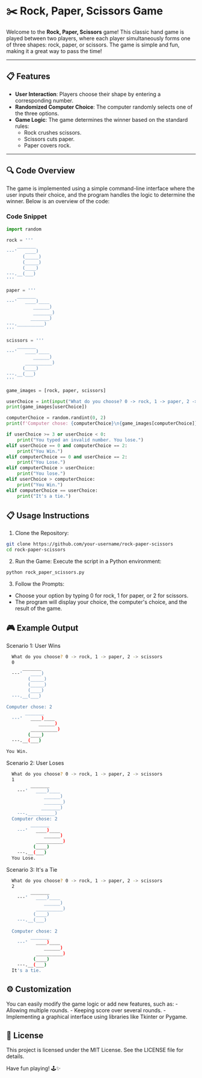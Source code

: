 # ✂️ Rock, Paper, Scissors Game

Welcome to the **Rock, Paper, Scissors** game! This classic hand game is played between two players, where each player simultaneously forms one of three shapes: rock, paper, or scissors. The game is simple and fun, making it a great way to pass the time!

---

## 📋 Features

- **User Interaction**: Players choose their shape by entering a corresponding number.
- **Randomized Computer Choice**: The computer randomly selects one of the three options.
- **Game Logic**: The game determines the winner based on the standard rules:
  - Rock crushes scissors.
  - Scissors cuts paper.
  - Paper covers rock.

---

## 🔍 Code Overview

The game is implemented using a simple command-line interface where the user inputs their choice, and the program handles the logic to determine the winner. Below is an overview of the code:

### Code Snippet

```python
import random

rock = '''
    _______
---'   ____)
      (_____)
      (_____)
      (____)
---.__(___)         
'''

paper = ''' 
    _______
---'   ____)____
          ______)
          _______)
         _______)
---.__________)           
'''

scissors = '''
    _______
---'   ____)____
          ______)
       __________)
      (____)
---.__(___)                       
'''

game_images = [rock, paper, scissors]

userChoice = int(input("What do you choose? 0 -> rock, 1 -> paper, 2 -> scissors\n"))
print(game_images[userChoice])

computerChoice = random.randint(0, 2)
print(f'Computer chose: {computerChoice}\n{game_images[computerChoice]}')

if userChoice >= 3 or userChoice < 0:
    print("You typed an invalid number. You lose.")
elif userChoice == 0 and computerChoice == 2:
    print("You Win.")
elif computerChoice == 0 and userChoice == 2:
    print("You Lose.")
elif computerChoice > userChoice:
    print("You lose.")
elif userChoice > computerChoice:
    print("You Win.")
elif computerChoice == userChoice:
    print("It's a tie.")
```

## 📋 Usage Instructions
1. Clone the Repository:
```bash
git clone https://github.com/your-username/rock-paper-scissors
cd rock-paper-scissors
```
2. Run the Game: Execute the script in a Python environment:
```bash
python rock_paper_scissors.py
```
3. Follow the Prompts:
  - Choose your option by typing 0 for rock, 1 for paper, or 2 for scissors.
  - The program will display your choice, the computer's choice, and the result of the game.

## 🎮 Example Output
  Scenario 1: User Wins
  ```bash
    What do you choose? 0 -> rock, 1 -> paper, 2 -> scissors
    0
        _______
    ---'   ____)
          (_____)
          (_____)
          (____)
    ---.__(___)
  
  Computer chose: 2
         _______
    ---'   ____)____
              ______)
           __________)
          (____)
    ---.__(___) 
  
  You Win.
```
Scenario 2: User Loses
```bash
  What do you choose? 0 -> rock, 1 -> paper, 2 -> scissors
  1
         _______
    ---'   ____)____
              ______)
              _______)
             _______)
    ---.__________)  
  Computer chose: 2
         _______
    ---'   ____)____
              ______)
           __________)
          (____)
    ---.__(___)  
  You Lose.
```
Scenario 3: It's a Tie
```bash
  What do you choose? 0 -> rock, 1 -> paper, 2 -> scissors
  2
         _______
    ---'   ____)____
              ______)
           __________)
          (____)
    ---.__(___)
  
  Computer chose: 2
         _______
    ---'   ____)____
              ______)
           __________)
          (____)
    ---.__(___)
  It's a tie.
```

## ⚙️ Customization  
  You can easily modify the game logic or add new features, such as:
    - Allowing multiple rounds.
    - Keeping score over several rounds.
    - Implementing a graphical interface using libraries like Tkinter or Pygame.

## 📜 License
  This project is licensed under the MIT License. See the LICENSE file for details.

Have fun playing! 🕹️✨
